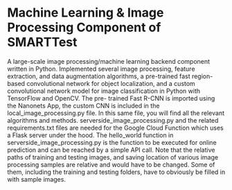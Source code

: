 # Machine Learning & Image Processing Component of SMARTTest

A large-scale image processing/machine learning backend component written in Python. Implemented several image processing,
feature extraction, and data augmentation algorithms, a pre-trained fast region-based convolutional network for object
localization, and a custom convolutional network model for image classification in Python with TensorFlow and OpenCV. The pre-
trained Fast R-CNN is imported using the Nanonets App, the custom CNN is included in the local_image_processing.py file. 
In this same file, you will find all the relevant algorithms and methods. serverside_image_processing.py and the 
related requirements.txt files are needed for the Google Cloud Function which uses a Flask server under the hood. The 
hello_world function in serverside_image_processing.py is the function to be executed for online prediction and can be 
reached by a simple API call. Note that the relative paths of training and testing images, and saving location of various 
image processing samples are relative and would have to be changed. Some of them, including the training and testing folders,
have to obviously be filled in with sample images.
